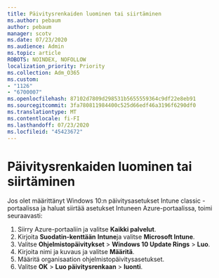 ```yaml
---
title: Päivitysrenkaiden luominen tai siirtäminen
ms.author: pebaum
author: pebaum
manager: scotv
ms.date: 07/23/2020
ms.audience: Admin
ms.topic: article
ROBOTS: NOINDEX, NOFOLLOW
localization_priority: Priority
ms.collection: Adm_O365
ms.custom:
- "1126"
- "6700007"
ms.openlocfilehash: 87102d7809d298531b5655559364c9df22e8eb91
ms.sourcegitcommit: 3fa780811984400c525d66edf46a3196f6290df0
ms.translationtype: MT
ms.contentlocale: fi-FI
ms.lasthandoff: 07/23/2020
ms.locfileid: "45423672"
---
```

# <a name="create-or-migrate-update-rings"></a>Päivitysrenkaiden luominen tai siirtäminen

Jos olet määrittänyt Windows 10:n päivitysasetukset Intune classic -portaalissa ja haluat siirtää asetukset Intuneen Azure-portaalissa, toimi seuraavasti:

1.  Siirry Azure-portaaliin ja valitse **Kaikki palvelut**.
2.  Kirjoita **Suodatin-kenttään** **Intune**ja valitse **Microsoft Intune**.
3.  Valitse **Ohjelmistopäivitykset**   >   **Windows 10 Update Rings**   >   **Luo**.
4.  Kirjoita nimi ja kuvaus ja valitse **Määritä**.
5.  Määritä organisaation ohjelmistopäivitysasetukset.
6.  Valitse **OK**  >  **Luo päivitysrenkaan**  >  **luonti**.